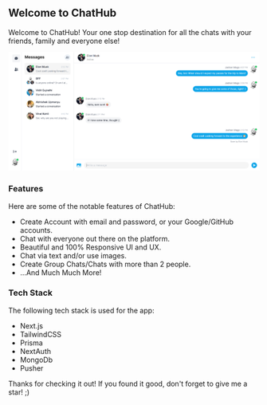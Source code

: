 ## Welcome to ChatHub

Welcome to ChatHub! Your one stop destination for all the chats with your friends, family and everyone else!

![Preview Image](https://github.com/Coding-Hashira/chathub/blob/master/Preview.png)

### Features

Here are some of the notable features of ChatHub:
- Create Account with email and password, or your Google/GitHub accounts.
- Chat with everyone out there on the platform.
- Beautiful and 100% Responsive UI and UX.
- Chat via text and/or use images.
- Create Group Chats/Chats with more than 2 people.
- ...And Much Much More!

### Tech Stack

The following tech stack is used for the app:
- Next.js
- TailwindCSS
- Prisma
- NextAuth
- MongoDb
- Pusher

Thanks for checking it out! If you found it good, don't forget to give me a star! ;)

